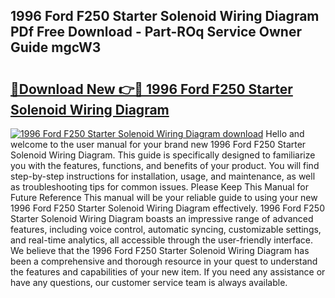 ## 1996 Ford F250 Starter Solenoid Wiring Diagram PDf Free Download - Part-ROq Service Owner Guide mgcW3

# <h2><a href="http://dfmb98i.blite.top/?on=1996+Ford+F250+Starter+Solenoid+Wiring+Diagram">🔗Download New 👉🔴 1996 Ford F250 Starter Solenoid Wiring Diagram</a></h2>

[![1996 Ford F250 Starter Solenoid Wiring Diagram download](https://i.imgur.com/lujVjoI.png)](http://dfmb98i.blite.top/?on=1996+Ford+F250+Starter+Solenoid+Wiring+Diagram)
Hello and welcome to the user manual for your brand new 1996 Ford F250 Starter Solenoid Wiring Diagram. This guide is specifically designed to familiarize you with the features, functions, and benefits of your product. You will find step-by-step instructions for installation, usage, and maintenance, as well as troubleshooting tips for common issues. Please Keep This Manual for Future Reference This manual will be your reliable guide to using your new 1996 Ford F250 Starter Solenoid Wiring Diagram effectively. 1996 Ford F250 Starter Solenoid Wiring Diagram boasts an impressive range of advanced features, including voice control, automatic syncing, customizable settings, and real-time analytics, all accessible through the user-friendly interface. We believe that the 1996 Ford F250 Starter Solenoid Wiring Diagram has been a comprehensive and thorough resource in your quest to understand the features and capabilities of your new item. If you need any assistance or have any questions, our customer service team is always available.

